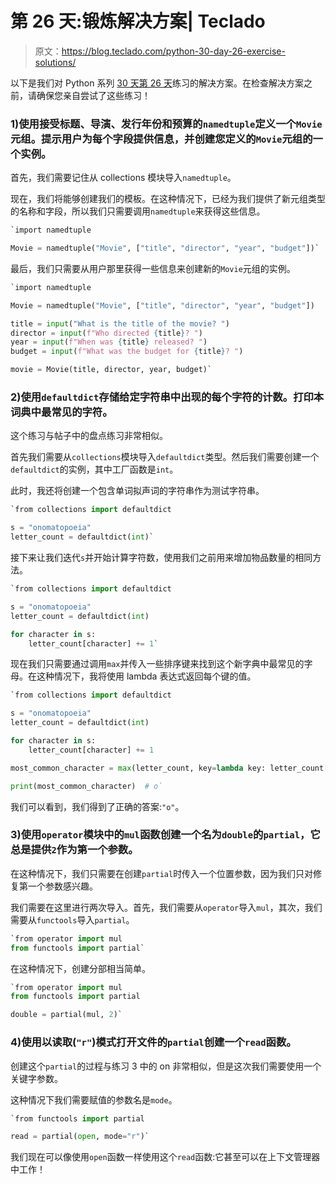 # 第 26 天:锻炼解决方案| Teclado

> 原文：<https://blog.teclado.com/python-30-day-26-exercise-solutions/>

以下是我们对 Python 系列 [30 天](https://blog.teclado.com/30-days-of-python/)[第 26 天](/30-days-of-python/python-30-day-26-standard-library)练习的解决方案。在检查解决方案之前，请确保您亲自尝试了这些练习！

### 1)使用接受标题、导演、发行年份和预算的`namedtuple`定义一个`Movie`元组。提示用户为每个字段提供信息，并创建您定义的`Movie`元组的一个实例。

首先，我们需要记住从 collections 模块导入`namedtuple`。

现在，我们将能够创建我们的模板。在这种情况下，已经为我们提供了新元组类型的名称和字段，所以我们只需要调用`namedtuple`来获得这些信息。

```py
`import namedtuple

Movie = namedtuple("Movie", ["title", "director", "year", "budget"])` 
```

最后，我们只需要从用户那里获得一些信息来创建新的`Movie`元组的实例。

```py
`import namedtuple

Movie = namedtuple("Movie", ["title", "director", "year", "budget"])

title = input("What is the title of the movie? ")
director = input(f"Who directed {title}? ")
year = input(f"When was {title} released? ")
budget = input(f"What was the budget for {title}? ")

movie = Movie(title, director, year, budget)` 
```

### 2)使用`defaultdict`存储给定字符串中出现的每个字符的计数。打印本词典中最常见的字符。

这个练习与帖子中的盘点练习非常相似。

首先我们需要从`collections`模块导入`defaultdict`类型。然后我们需要创建一个`defaultdict`的实例，其中工厂函数是`int`。

此时，我还将创建一个包含单词拟声词的字符串作为测试字符串。

```py
`from collections import defaultdict

s = "onomatopoeia"
letter_count = defaultdict(int)` 
```

接下来让我们迭代`s`并开始计算字符数，使用我们之前用来增加物品数量的相同方法。

```py
`from collections import defaultdict

s = "onomatopoeia"
letter_count = defaultdict(int)

for character in s:
    letter_count[character] += 1` 
```

现在我们只需要通过调用`max`并传入一些排序键来找到这个新字典中最常见的字母。在这种情况下，我将使用 lambda 表达式返回每个键的值。

```py
`from collections import defaultdict

s = "onomatopoeia"
letter_count = defaultdict(int)

for character in s:
    letter_count[character] += 1

most_common_character = max(letter_count, key=lambda key: letter_count[key])

print(most_common_character)  # o` 
```

我们可以看到，我们得到了正确的答案:`"o"`。

### 3)使用`operator`模块中的`mul`函数创建一个名为`double`的`partial`，它总是提供`2`作为第一个参数。

在这种情况下，我们只需要在创建`partial`时传入一个位置参数，因为我们只对修复第一个参数感兴趣。

我们需要在这里进行两次导入。首先，我们需要从`operator`导入`mul`，其次，我们需要从`functools`导入`partial`。

```py
`from operator import mul
from functools import partial` 
```

在这种情况下，创建分部相当简单。

```py
`from operator import mul
from functools import partial

double = partial(mul, 2)` 
```

### 4)使用以读取(`"r"`)模式打开文件的`partial`创建一个`read`函数。

创建这个`partial`的过程与练习 3 中的 on 非常相似，但是这次我们需要使用一个关键字参数。

这种情况下我们需要赋值的参数名是`mode`。

```py
`from functools import partial

read = partial(open, mode="r")` 
```

我们现在可以像使用`open`函数一样使用这个`read`函数:它甚至可以在上下文管理器中工作！